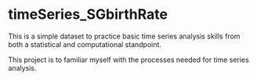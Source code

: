 # timeSeries_SGbirthRate
This is a simple dataset to practice basic time series analysis skills from both a statistical and computational standpoint.

This project is to familiar myself with the processes needed for time series analysis.
